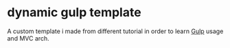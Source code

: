 dynamic gulp template
=====================
A custom template i made from different tutorial in order to learn [Gulp](https://gulpjs.com/) usage and MVC arch.